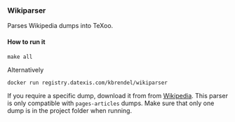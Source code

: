 ### Wikiparser
Parses Wikipedia dumps into TeXoo.

#### How to run it
```console
make all
```

Alternatively
```console
docker run registry.datexis.com/kbrendel/wikiparser
```

If you require a specific dump, download it from from [Wikipedia](https://dumps.wikimedia.org/enwiki/latest/). This parser is only compatible with `pages-articles` dumps. Make sure that only one dump is in the project folder when running.
